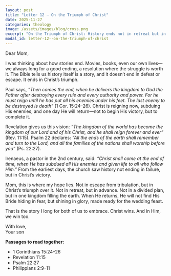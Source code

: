 ```yaml
---
layout: post
title: "Letter 12 — On the Triumph of Christ"
date: 2025-11-27
categories: theology
image: /assets/images/blog/cross.png
excerpt: "On the Triumph of Christ: History ends not in retreat but in victory."
modal_id: letter-12--on-the-triumph-of-christ
---
```

Dear Mom,

I was thinking about how stories end. Movies, books, even our own lives—we always long for a good ending, a resolution where the struggle is worth it. The Bible tells us history itself is a story, and it doesn’t end in defeat or escape. It ends in Christ’s triumph.

Paul says, *“Then comes the end, when he delivers the kingdom to God the Father after destroying every rule and every authority and power. For he must reign until he has put all his enemies under his feet. The last enemy to be destroyed is death”* (1 Cor. 15:24–26). Christ is reigning now, subduing His enemies, and one day He will return—not to begin His victory, but to complete it.

Revelation gives us this vision: *“The kingdom of the world has become the kingdom of our Lord and of his Christ, and he shall reign forever and ever”* (Rev. 11:15). Psalm 22 declares: *“All the ends of the earth shall remember and turn to the Lord, and all the families of the nations shall worship before you”* (Ps. 22:27).

Irenaeus, a pastor in the 2nd century, said: *“Christ shall come at the end of time, when He has subdued all His enemies and given life to all who follow Him.”* From the earliest days, the church saw history not ending in failure, but in Christ’s victory.

Mom, this is where my hope lies. Not in escape from tribulation, but in Christ’s triumph over it. Not in retreat, but in advance. Not in a divided plan, but in one kingdom filling the earth. When He returns, He will not find His Bride hiding in fear, but shining in glory, made ready for the wedding feast.

That is the story I long for both of us to embrace. Christ wins. And in Him, we win too.

With love,  
Your son

**Passages to read together:**  
- 1 Corinthians 15:24–26  
- Revelation 11:15  
- Psalm 22:27  
- Philippians 2:9–11

